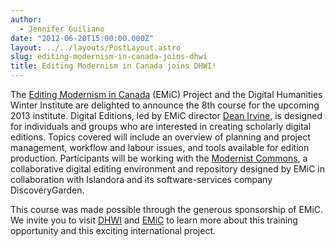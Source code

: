 ```yaml
---
author:
  - Jennifer Guiliano
date: "2012-06-20T15:00:00.000Z"
layout: ../../layouts/PostLayout.astro
slug: editing-modernism-in-canada-joins-dhwi
title: Editing Modernism in Canada joins DHWI!
---
```


The [Editing Modernism in Canada](http://editingmodernism.ca/) (EMiC) Project and the Digital Humanities Winter Institute are delighted to announce the 8th course for the upcoming 2013 institute. Digital Editions, led by EMiC director [Dean Irvine](http://editingmodernism.ca/about-us/director/), is designed for individuals and groups who are interested in creating scholarly digital editions. Topics covered will include an overview of planning and project management, workflow and labour issues, and tools available for edition production. Participants will be working with the [Modernist Commons](http://modernistcommons.ca/), a collaborative digital editing environment and repository designed by EMiC in collaboration with Islandora and its software-services company DiscoveryGarden.

This course was made possible through the generous sponsorship of EMiC. We invite you to visit [DHWI](http://mith.umd.edu/research/dhwi-2013/ "DHWI 2013") and [EMiC](http://editingmodernism.ca/) to learn more about this training opportunity and this exciting international project.
